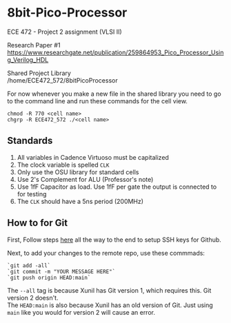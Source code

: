 # 8bit-Pico-Processor
ECE 472 - Project 2 assignment (VLSI II)

Research Paper #1
https://www.researchgate.net/publication/259864953_Pico_Processor_Using_Verilog_HDL

Shared Project Library  
/home/ECE472_572/8bitPicoProcessor

For now whenever you make a new file in the shared library you need to go to the command line and run these commands for the cell view.  

`chmod -R 770 <cell name>`  
`chgrp -R ECE472_572 ./<cell name>`

## Standards

1. All variables in Cadence Virtuoso must be capitalized
2. The clock variable is spelled `CLK`
3. Only use the OSU library for standard cells
4. Use 2's Complement for ALU (Professor's note)
5. Use 1fF Capacitor as load. Use 1fF per gate the output is connected to for testing
6. The `CLK` should have a 5ns period (200MHz)


## How to for Git

First, Follow steps [here](https://docs.github.com/en/authentication/connecting-to-github-with-ssh/generating-a-new-ssh-key-and-adding-it-to-the-ssh-agent) all the way to the end to setup
SSH keys for Github.

Next, to add your changes to the remote repo, use these commmads:  

    `git add -all`  
    `git commit -m "YOUR MESSAGE HERE"`  
    `git push origin HEAD:main`
    
The `--all` tag is because Xunil has Git version 1, which requires this. Git version 2 doesn't.  
The `HEAD:main` is also because Xunil has an old version of Git. Just using `main` like you would for version 2 will cause an error.


